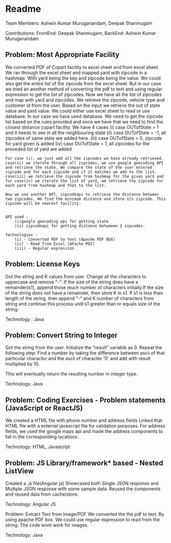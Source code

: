 # Readme

Team Members: Ashwin Kumar Muruganandam, Deepak Shanmugam

Contributions: FrontEnd: Deepak Shanmugam, BackEnd: Ashwin Kumar Muruganandam

## Problem: Most Appropriate Facility

We converted PDF of Copart facility to excel sheet and from excel sheet. We ran through the excel sheet and mapped yard with zipcode in a hashmap. With yard being the key and zipcode being the value. We could also get the entire list of the zipcode from the excel sheet. But in our case we tried an another method of converting the pdf to text and using regular expression to get the list of zipcodes. Now we have all the list of zipcodes and map with yard and zipcodes. We retrieve the zipcode, vehicle type and customer id from the user. Based on the input we retrieve the out of state value and yard value. We could either use excel sheet to read or use database. In our case we have used database. We need to get the zipcode list based on the rules provided and once we have that we need to find the closest distance copart facility. 
			We have 4 cases
				(i)  case OUTofState = 1 and it needs to see in all the neighbouring state
				(ii) case OUTofState = -1, all zipcodes of same state are added here.
				(iii) case OUTofState = 0, zipcode for yard given is added
				(iv) case OUTofState = 1, all zipcodes for the provoded list of yard are added
				
	For case (i), we just add all the zipcodes we have already retrieved. case(ii) we iterate through all zipcodes, we use google geocoding API and retrieve the state. We compare the state of the user entered zipcode and for each zipcode and if it matches we add to the list. case(iii) we retrieve the zipcode from hashmap for the given yard and for case(iv) we iterate the list of yard, we retrieve the zipcode for each yard from hashmap and that to the list. 

	Now we use another API, zipcodeapi to retrieve the distance between two zipcodes, We find the minimum distance and store its zipcode. This zipcode will be nearest facility. 
	
		
	API used - 
		(i)google geocoding api for getting state
		(ii) zipcodeapi for getting distance betweeen 2 zipcodes.
	
	Technologies - 
		(i) - Converted PDF to text (Apache PDF BOX)
		(ii) - Read from Excel (APache POI)
		(iii) - Regular expression


## Problem: License Keys 

Got the string and K values from user. Change all the characters to uppercase and remove "-".
If the size of the string does have a remainder(s1), append those much number of characters initially.If the size of the string does not have a remainder, then store K in s1.
If s1 is less than length of the string, then append "-" and K number of characters from string and continue this process unitl s1 greater than or equals size of the string.

Technology : Java

## Problem: Convert String to Integer

Got the string from the user.
Initialize the "result" variable as 0.
Repeat the following step:
Find a number by taking the difference between ascii of that particular character and the ascii of character '0' and add with result multiplied by 10.

This will eventually return the resulting number in integer type.

Technology: Java

## Problem: Coding Exercises - Problem statements (JavaScript or ReactJS)

We created a HTML file with phone number and address fields
Linked that HTML file with a external javascript file for validation purposes.
For address fields, we used the google maps api and made the address components to fall in the corresponding locations.

Technology: HTML, Javascript


## Problem: JS Library/framework* based - Nested ListView

Created a .js file(Angular js)
Showcased both Single JSON response and Multiple JSON response with some sample data.
Reused the components and reused data from cache/store.

Technology: Angular JS

Problem: Extract Text from Image/PDF
We converted the the pdf to text. By using apache PDF box. We could use regular expression to read from the string. The code wont work for images.

Technology: Java

